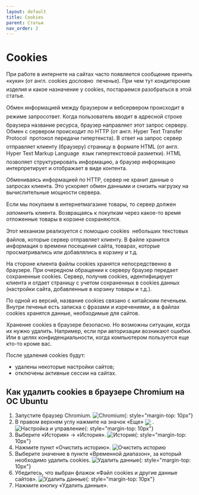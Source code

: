 ```yaml
---
layout: default
title: Cookies
parent: Статьи
nav_order: 2
---
```


# Cookies

При работе в интернете на сайтах часто появляется сообщение принять &laquo;куки&raquo; (от англ. cookies дословно &#151; печенье). При чем тут кондитерские изделия и какое назначение у cookies, постараемся разобраться в этой статье.

Обмен информацией между браузером и веб&#150;сервером происходит в режиме запрос&#150;ответ. Когда пользователь вводит в адресной строке браузера название ресурса, браузер направляет этот запрос серверу. Обмен с сервером происходит по  HTTP (от англ. Hyper Text Transfer Protocol &#151; протокол передачи гипертекста). В ответ на запрос сервер отправляет клиенту (браузеру) страницу в формате  HTML (от англ. Hyper Text Markup Language &#151; язык гипертекстовой разметки). HTML позволяет структурировать информацию, а браузер информацию интерпретирует и отображает в виде контента.

Обмениваясь информацией по HTTP, сервер не хранит данные о запросах клиента. Это ускоряет обмен данными и снизить нагрузку на вычислительные мощности сервера.

Если мы покупаем в интернет&#150;магазине товары, то сервер должен *запомнить* клиента. Возвращаясь к покупкам через какое-то время отложенные товары в корзине сохраняются.

Этот механизм реализуется с помощью cookies &#150; небольших текстовых файлов, которые сервер отправляет клиенту. В файле хранится информация о времени посещения сайта, товарах, которые просматривались или добавлялись в корзину и т.д.

На стороне клиента файлы cookies хранятся непосредственно в браузере. При очередном обращении к серверу браузер передает сохраненные cookies. Сервер, получив cookies, идентифицирует клиента и отдает страницу с учетом сохраненных в cookies данных (настройки сайта, добавленные в корзину товары и т.д.).

По одной из версий, название cookies связано с китайским печеньем. Внутри печенья есть записка с фразами и изречениями, а в файлах cookies хранятся данные, необходимые для сайтов.

Хранение cookies в браузере безопасно. Но возможны ситуации, когда их нужно удалить. Например, если при авторизации возникают ошибки. Или в целях конфиденциальности, когда компьютером пользуется еще кто-то кроме вас.

После удаления cookies будут:
   - удалены некоторые настройки сайтов;
   - отключены активные сессии на сайтах.  

## Как удалить cookies в браузере Chromium на ОС Ubuntu
1. Запустите браузер Chromium.
    ![Chromium](https://digit-dev.net/Images/Printscreen1-4.jpg){: style="margin-top: 10px"}
2. В правом верхнем углу нажмите на значок &laquo;Еще&raquo; <img  style="display: inline; vertical-align: middle;" src="https://digit-dev.net/Images/Pic.jpg"> . 
    ![Настройка и управление](https://digit-dev.net/Images/Printscreen1-2.jpg){: style="margin-top: 10px"}
3. Выберите &laquo;История&raquo; &rarr; &laquo;История&raquo;.
    ![История](https://digit-dev.net/Images/Printscreen1-5.jpg){: style="margin-top: 10px"}
4. Нажмите пункт &laquo;Очистить историю&raquo;.
    ![Очистить историю](https://digit-dev.net/Images/Printscreen1-6-1.jpg)
5. Выберите значение в пункте &laquo;Временной диапазон&raquo;, за который необходимо удалить cookies.
    ![Удалить данные](https://digit-dev.net/Images/Printscreen1-7-2.jpg){: style="margin-top: 10px"}
6. Убедитесь, что выбран флажок &laquo;Файл cookies и другие данные сайтов&raquo;.
    ![Удалить данные](https://digit-dev.net/Images/Printscreen1-7-1.jpg){: style="margin-top: 10px"}
7. Нажмите кнопку &laquo;Удалить данные&raquo;.



